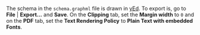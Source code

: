 The schema in the `schema.graphml` file is drawn in [yEd](http://yed.yworks.com/). To export is, go to **File** | **Export...** and **Save**. On the **Clipping** tab, set the **Margin width** to `0` and on the **PDF** tab, set the **Text Rendering Policy** to **Plain Text with embedded Fonts**.
